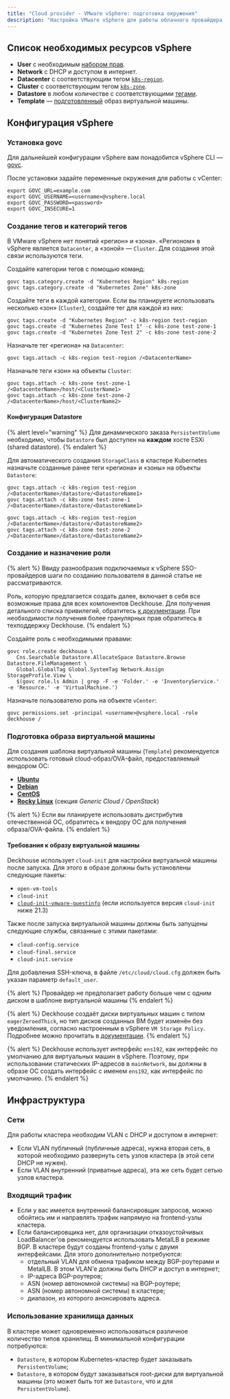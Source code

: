 ```yaml
---
title: "Cloud provider - VMware vSphere: подготовка окружения"
description: "Настройка VMware vSphere для работы облачного провайдера Deckhouse."
---
```


<!-- АВТОР! Не забудь актуализировать getting started, если это необходимо -->

## Список необходимых ресурсов vSphere

* **User** с необходимым [набором прав](#создание-и-назначение-роли).
* **Network** с DHCP и доступом в интернет.
* **Datacenter** с соответствующим тегом [`k8s-region`](#создание-тегов-и-категорий-тегов).
* **Cluster** с соответствующим тегом [`k8s-zone`](#создание-тегов-и-категорий-тегов).
* **Datastore** в любом количестве с соответствующими [тегами](#конфигурация-datastore).
* **Template** — [подготовленный](#подготовка-образа-виртуальной-машины) образ виртуальной машины.

## Конфигурация vSphere

### Установка govc

Для дальнейшей конфигурации vSphere вам понадобится vSphere CLI — [govc](https://github.com/vmware/govmomi/tree/master/govc#installation).

После установки задайте переменные окружения для работы с vCenter:

```shell
export GOVC_URL=example.com
export GOVC_USERNAME=<username>@vsphere.local
export GOVC_PASSWORD=<password>
export GOVC_INSECURE=1
```

### Создание тегов и категорий тегов

В VMware vSphere нет понятий «регион» и «зона». «Регионом» в vSphere является `Datacenter`, а «зоной» — `Cluster`. Для создания этой связи используются теги.

Создайте категории тегов с помощью команд:

```shell
govc tags.category.create -d "Kubernetes Region" k8s-region
govc tags.category.create -d "Kubernetes Zone" k8s-zone
```

Создайте теги в каждой категории. Если вы планируете использовать несколько «зон» (`Cluster`), создайте тег для каждой из них:

```shell
govc tags.create -d "Kubernetes Region" -c k8s-region test-region
govc tags.create -d "Kubernetes Zone Test 1" -c k8s-zone test-zone-1
govc tags.create -d "Kubernetes Zone Test 2" -c k8s-zone test-zone-2
```

Назначьте тег «региона» на `Datacenter`:

```shell
govc tags.attach -c k8s-region test-region /<DatacenterName>
```

Назначьте теги «зон» на объекты `Cluster`:

```shell
govc tags.attach -c k8s-zone test-zone-1 /<DatacenterName>/host/<ClusterName1>
govc tags.attach -c k8s-zone test-zone-2 /<DatacenterName>/host/<ClusterName2>
```

#### Конфигурация Datastore

{% alert level="warning" %}
Для динамического заказа `PersistentVolume` необходимо, чтобы `Datastore` был доступен на **каждом** хосте ESXi (shared datastore).
{% endalert %}

Для автоматического создания `StorageClass` в кластере Kubernetes назначьте созданные ранее теги «региона» и «зоны» на объекты `Datastore`:

```shell
govc tags.attach -c k8s-region test-region /<DatacenterName>/datastore/<DatastoreName1>
govc tags.attach -c k8s-zone test-zone-1 /<DatacenterName>/datastore/<DatastoreName1>

govc tags.attach -c k8s-region test-region /<DatacenterName>/datastore/<DatastoreName2>
govc tags.attach -c k8s-zone test-zone-2 /<DatacenterName>/datastore/<DatastoreName2>
```

### Создание и назначение роли

{% alert %}
Ввиду разнообразия подключаемых к vSphere SSO-провайдеров шаги по созданию пользователя в данной статье не рассматриваются.

Роль, которую предлагается создать далее, включает в себя все возможные права для всех компонентов Deckhouse.
Для получения детального списка привилегий, обратитесь [к документации](/products/kubernetes-platform/documentation/v1/modules/cloud-provider-vsphere/configuration.html#список-необходимых-привилегий).
При необходимости получения более гранулярных прав обратитесь в техподдержку Deckhouse.
{% endalert %}

Создайте роль с необходимыми правами:

```shell
govc role.create deckhouse \
   Cns.Searchable Datastore.AllocateSpace Datastore.Browse Datastore.FileManagement \
   Global.GlobalTag Global.SystemTag Network.Assign StorageProfile.View \
   $(govc role.ls Admin | grep -F -e 'Folder.' -e 'InventoryService.' -e 'Resource.' -e 'VirtualMachine.')
```

Назначьте пользователю роль на объекте `vCenter`:

```shell
govc permissions.set -principal <username>@vsphere.local -role deckhouse /
```

### Подготовка образа виртуальной машины

Для создания шаблона виртуальной машины (`Template`) рекомендуется использовать готовый cloud-образ/OVA-файл, предоставляемый вендором ОС:

* [**Ubuntu**](https://cloud-images.ubuntu.com/)
* [**Debian**](https://cloud.debian.org/images/cloud/)
* [**CentOS**](https://cloud.centos.org/)
* [**Rocky Linux**](https://rockylinux.org/alternative-images/) (секция *Generic Cloud / OpenStack*)

{% alert %}
Если вы планируете использовать дистрибутив отечественной ОС, обратитесь к вендору ОС для получения образа/OVA-файла.
{% endalert %}

#### Требования к образу виртуальной машины

Deckhouse использует `cloud-init` для настройки виртуальной машины после запуска. Для этого в образе должны быть установлены следующие пакеты:

* `open-vm-tools`
* `cloud-init`
* [`cloud-init-vmware-guestinfo`](https://github.com/vmware-archive/cloud-init-vmware-guestinfo#installation) (если используется версия `cloud-init` ниже 21.3)

Также после запуска виртуальной машины должны быть запущены следующие службы, связанные с этими пакетами:

* `cloud-config.service`
* `cloud-final.service`
* `cloud-init.service`

Для добавления SSH-ключа, в файле `/etc/cloud/cloud.cfg` должен быть указан параметр `default_user`.

{% alert %}
Провайдер не предполагает работу больше чем с одним диском в шаблоне виртуальной машины
{% endalert %}

{% alert %}
Deckhouse создаёт диски виртуальных машин с типом `eagerZeroedThick`, но тип дисков созданных ВМ будет изменён без уведомления, согласно настроенным в vSphere `VM Storage Policy`.
Подробнее можно прочитать в [документации](https://techdocs.broadcom.com/us/en/vmware-cis/vsphere/vsphere/8-0/vsphere-single-host-management-vmware-host-client-8-0/virtual-machine-management-with-the-vsphere-host-client-vSphereSingleHostManagementVMwareHostClient/configuring-virtual-machines-in-the-vsphere-host-client-vSphereSingleHostManagementVMwareHostClient/virtual-disk-configuration-vSphereSingleHostManagementVMwareHostClient/about-virtual-disk-provisioning-policies-vSphereSingleHostManagementVMwareHostClient.html).
{% endalert %}

{% alert %}
Deckhouse использует интерфейс `ens192`, как интерфейс по умолчанию для виртуальных машин в vSphere. Поэтому, при использовании статических IP-адресов в `mainNetwork`, вы должны в образе ОС создать интерфейс с именем `ens192`, как интерфейс по умолчанию.
{% endalert %}

## Инфраструктура

### Сети

Для работы кластера необходим VLAN с DHCP и доступом в интернет:
* Если VLAN публичный (публичные адреса), нужна вторая сеть, в которой необходимо развернуть сеть узлов кластера (в этой сети DHCP не нужен).
* Если VLAN внутренний (приватные адреса), эта же сеть будет сетью узлов кластера.

### Входящий трафик

* Если у вас имеется внутренний балансировщик запросов, можно обойтись им и направлять трафик напрямую на frontend-узлы кластера.
* Если балансировщика нет, для организации отказоустойчивых LoadBalancer'ов рекомендуется использовать MetalLB в режиме BGP. В кластере будут созданы frontend-узлы с двумя интерфейсами. Для этого дополнительно потребуются:
  * отдельный VLAN для обмена трафиком между BGP-роутерами и MetalLB. В этом VLAN'e должны быть DHCP и доступ в интернет;
  * IP-адреса BGP-роутеров;
  * ASN (номер автономной системы) на BGP-роутере;
  * ASN (номер автономной системы) в кластере;
  * диапазон, из которого анонсировать адреса.

### Использование хранилища данных

В кластере может одновременно использоваться различное количество типов хранилищ. В минимальной конфигурации потребуются:
* `Datastore`, в котором Kubernetes-кластер будет заказывать `PersistentVolume`;
* `Datastore`, в котором будут заказываться root-диски для виртуальной машины (это может быть тот же `Datastore`, что и для `PersistentVolume`).
